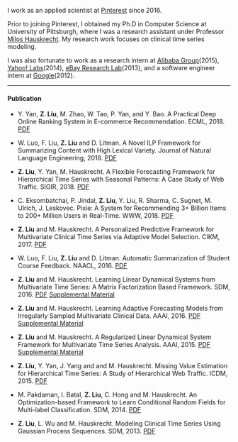 
I work as an applied scientist at [Pinterest](https://www.pinterest.com) since 2016.  

Prior to joining Pinterest, I obtained my Ph.D in Computer Science at University of Pittsburgh, where I was a research assistant under Professor [Milos Hauskrecht](http://people.cs.pitt.edu/~milos/). My research work focuses on clinical time series modeling. 

I was also fortunate to work as a research intern at [Alibaba Group](http://data.alibaba.com/)(2015), [Yahoo! Labs](http://labs.yahoo.com/)(2014), [eBay Research Lab](http://labs.ebay.com/)(2013), and a software engineer intern at [Google](http://www.google.com/)(2012).

* * *

#### Publication

* Y. Yan, **Z. Liu**, M. Zhao, W. Tao, P. Yan, and Y. Bao. A Practical Deep Online Ranking System in E-commerce Recommendation. ECML, 2018. <a href="{{ site.baseurl }}/download/" class="button button-blue button-small">PDF</a> 

* W. Luo, F. Liu, **Z. Liu** and D. Litman. A Novel ILP Framework for Summarizing Content with High Lexical Variety. Journal of Natural Language Engineering, 2018. <a href="{{ site.baseurl }}/download/" class="button button-blue button-small">PDF</a> 

* **Z. Liu**, Y. Yan, M. Hauskrecht. A Flexible Forecasting Framework for Hierarchical Time Series with Seasonal Patterns: A Case Study of Web Traffic. SIGIR, 2018. <a href="{{ site.baseurl }}/download/" class="button button-blue button-small">PDF</a> 

* C. Eksombatchai, P. Jindal, **Z. Liu**, Y. Liu, R. Sharma, C. Sugnet, M. Ulrich, J. Leskovec. Pixie: A System for Recommending 3+ Billion Items to 200+ Million Users in Real-Time. WWW, 2018. <a href="{{ site.baseurl }}/download/www2018.pdf" class="button button-blue button-small">PDF</a> 

* **Z. Liu** and M. Hauskrecht. A Personalized Predictive Framework for Multivariate Clinical Time Series via Adaptive Model Selection. CIKM, 2017. <a href="{{ site.baseurl }}/download/cikm2017.pdf" class="button button-blue button-small">PDF</a> 

* W. Luo, F. Liu, **Z. Liu** and D. Litman. Automatic Summarization of Student Course Feedback. NAACL, 2016. <a href="{{ site.baseurl }}/download/" class="button button-blue button-small">PDF</a>

* **Z. Liu** and M. Hauskrecht. Learning Linear Dynamical Systems from Multivariate Time Series: A Matrix Factorization Based Framework. SDM, 2016. <a href="{{ site.baseurl }}/download/sdm2016.pdf" class="button button-blue button-small">PDF</a> <a href="{{ site.baseurl }}/download/sdm2016_sup.pdf" class="button button-blue button-small">Supplemental Material</a> 

* **Z. Liu** and M. Hauskrecht. Learning Adaptive Forecasting Models from Irregularly Sampled Multivariate Clinical Data. AAAI, 2016. <a href="{{ site.baseurl }}/download/aaai2016_revision.pdf" class="button button-blue button-small">PDF</a> <a href="{{ site.baseurl }}/download/aaai2016_sup.pdf" class="button button-blue button-small">Supplemental Material</a> 

* **Z. Liu** and M. Hauskrecht. A Regularized Linear Dynamical System Framework for Multivariate Time Series Analysis. AAAI, 2015. <a href="{{ site.baseurl }}/download/aaai2015.pdf" class="button button-blue button-small">PDF</a> <a href="{{ site.baseurl }}/download/aaai2015_sup.pdf" class="button button-blue button-small">Supplemental Material</a> 

* **Z. Liu**, Y. Yan, J. Yang and and M. Hauskrecht. Missing Value Estimation for Hierarchical Time Series: A Study of Hierarchical Web Traffic. ICDM, 2015. <a href="{{ site.baseurl }}/download/icdm2015.pdf" class="button button-blue button-small">PDF</a> 

* M. Pakdaman, I. Batal, **Z. Liu**, C. Hong and M. Hauskrecht. An Optimization-based Framework to Learn Conditional Random Fields for Multi-label Classification. SDM, 2014. <a href="{{ site.baseurl }}/download/sdm2014.pdf" class="button button-blue button-small">PDF</a>

* **Z. Liu**, L. Wu and M. Hauskrecht. Modeling Clinical Time Series Using Gaussian Process Sequences. SDM, 2013. <a href="{{ site.baseurl }}/download/sdm2013.pdf" class="button button-blue button-small">PDF</a> 

